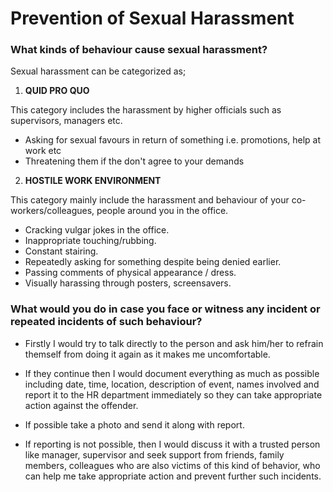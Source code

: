 # Prevention of Sexual Harassment


### What kinds of behaviour cause sexual harassment?

Sexual harassment can be categorized as;
1. **QUID PRO QUO**
 
This category includes the harassment by higher officials such as supervisors, managers etc.
* Asking for sexual favours in return of something i.e. promotions, help at work etc
* Threatening them if the don't agree to your demands

2. **HOSTILE WORK ENVIRONMENT**

This category mainly include the harassment and behaviour of your co-workers/colleagues, people around you in the office.  
* Cracking vulgar jokes in the office.
* Inappropriate touching/rubbing.
* Constant stairing.
* Repeatedly asking for something despite being denied earlier.
* Passing comments of physical appearance / dress.
* Visually harassing through posters, screensavers.


### What would you do in case you face or witness any incident or repeated incidents of such behaviour?

* Firstly I would try to talk directly to the person and ask him/her to refrain themself from doing it again as it makes me uncomfortable.

* If they continue then I would document everything as much as possible including date, time, location, description of event, names involved and report it to the HR department immediately so they can take appropriate action against the offender.

* If possible take a photo and send it along with report.

* If reporting is not possible, then I would discuss it with a trusted person like manager, supervisor and seek support from friends, family members, colleagues who are also victims of this kind of behavior, who can help me take appropriate action and prevent further such incidents.

